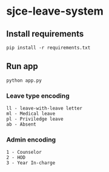 # sjce-leave-system

## Install requirements
```
pip install -r requirements.txt
```

## Run app
```
python app.py
```

### Leave type encoding
```
ll - leave-with-leave letter
ml - Medical leave
pl - Priviledge leave
ab - Absent
```

### Admin encoding
```
1 - Counselor
2 - HOD
3 - Year In-charge
```